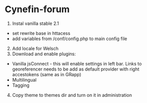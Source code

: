 # Cynefin-forum

1. Instal vanilla stable 2.1
 - set rewrite base in httacess
 - add variables from /conf/config.php to main config file
2. Add locale for Welsch
3. Download and enable plugins:
 - Vanilla jsConnect - this will enable settings in left bar. Links to georeferencer needs to be add as default provider with right accestokens (same as in GRapp)
 - Multilingual
 - Tagging
4. Copy theme to themes dir and turn on it in administration